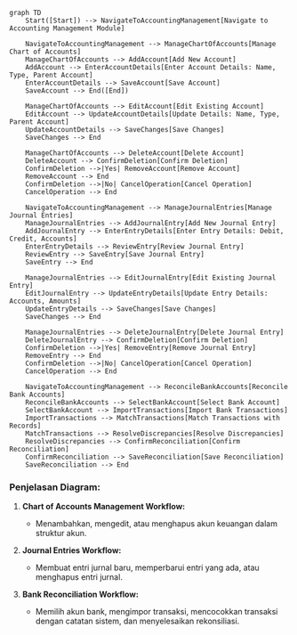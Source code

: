 ```mermaid
graph TD
    Start([Start]) --> NavigateToAccountingManagement[Navigate to Accounting Management Module]

    NavigateToAccountingManagement --> ManageChartOfAccounts[Manage Chart of Accounts]
    ManageChartOfAccounts --> AddAccount[Add New Account]
    AddAccount --> EnterAccountDetails[Enter Account Details: Name, Type, Parent Account]
    EnterAccountDetails --> SaveAccount[Save Account]
    SaveAccount --> End([End])

    ManageChartOfAccounts --> EditAccount[Edit Existing Account]
    EditAccount --> UpdateAccountDetails[Update Details: Name, Type, Parent Account]
    UpdateAccountDetails --> SaveChanges[Save Changes]
    SaveChanges --> End

    ManageChartOfAccounts --> DeleteAccount[Delete Account]
    DeleteAccount --> ConfirmDeletion[Confirm Deletion]
    ConfirmDeletion -->|Yes| RemoveAccount[Remove Account]
    RemoveAccount --> End
    ConfirmDeletion -->|No| CancelOperation[Cancel Operation]
    CancelOperation --> End

    NavigateToAccountingManagement --> ManageJournalEntries[Manage Journal Entries]
    ManageJournalEntries --> AddJournalEntry[Add New Journal Entry]
    AddJournalEntry --> EnterEntryDetails[Enter Entry Details: Debit, Credit, Accounts]
    EnterEntryDetails --> ReviewEntry[Review Journal Entry]
    ReviewEntry --> SaveEntry[Save Journal Entry]
    SaveEntry --> End

    ManageJournalEntries --> EditJournalEntry[Edit Existing Journal Entry]
    EditJournalEntry --> UpdateEntryDetails[Update Entry Details: Accounts, Amounts]
    UpdateEntryDetails --> SaveChanges[Save Changes]
    SaveChanges --> End

    ManageJournalEntries --> DeleteJournalEntry[Delete Journal Entry]
    DeleteJournalEntry --> ConfirmDeletion[Confirm Deletion]
    ConfirmDeletion -->|Yes| RemoveEntry[Remove Journal Entry]
    RemoveEntry --> End
    ConfirmDeletion -->|No| CancelOperation[Cancel Operation]
    CancelOperation --> End

    NavigateToAccountingManagement --> ReconcileBankAccounts[Reconcile Bank Accounts]
    ReconcileBankAccounts --> SelectBankAccount[Select Bank Account]
    SelectBankAccount --> ImportTransactions[Import Bank Transactions]
    ImportTransactions --> MatchTransactions[Match Transactions with Records]
    MatchTransactions --> ResolveDiscrepancies[Resolve Discrepancies]
    ResolveDiscrepancies --> ConfirmReconciliation[Confirm Reconciliation]
    ConfirmReconciliation --> SaveReconciliation[Save Reconciliation]
    SaveReconciliation --> End
```


### **Penjelasan Diagram:**
1. **Chart of Accounts Management Workflow:**
   - Menambahkan, mengedit, atau menghapus akun keuangan dalam struktur akun.

2. **Journal Entries Workflow:**
   - Membuat entri jurnal baru, memperbarui entri yang ada, atau menghapus entri jurnal.

3. **Bank Reconciliation Workflow:**
   - Memilih akun bank, mengimpor transaksi, mencocokkan transaksi dengan catatan sistem, dan menyelesaikan rekonsiliasi.